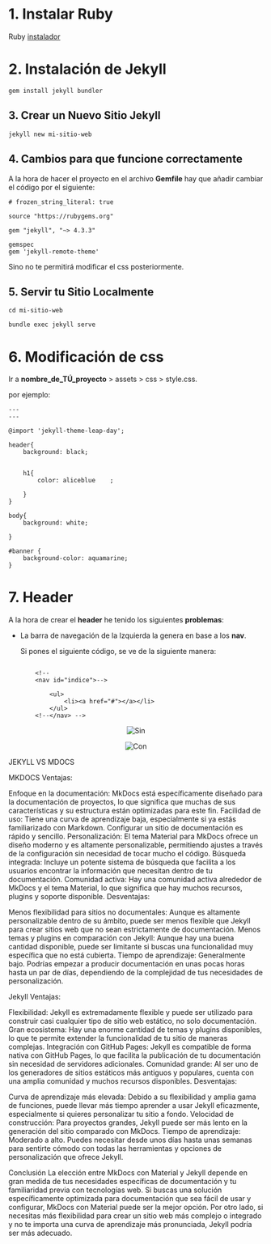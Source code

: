 # 1. Instalar Ruby
Ruby [instalador](https://rubyinstaller.org/downloads/)

# 2. Instalación de Jekyll
```
gem install jekyll bundler
```
## 3. Crear un Nuevo Sitio Jekyll
```
jekyll new mi-sitio-web
```
## 4. Cambios para que funcione correctamente
A la hora de hacer el proyecto en el archivo **Gemfile** hay que añadir cambiar el código por el siguiente:

```
# frozen_string_literal: true

source "https://rubygems.org"

gem "jekyll", "~> 4.3.3"

gemspec
gem 'jekyll-remote-theme'

```
Sino no te permitirá modificar el css posteriormente.

## 5. Servir tu Sitio Localmente
```
cd mi-sitio-web
```
```
bundle exec jekyll serve
```

# 6. Modificación de css

Ir a **nombre_de_TÚ_proyecto** > assets > css > style.css. 

por ejemplo:
```
---
---

@import 'jekyll-theme-leap-day';

header{
    background: black;


    h1{
        color: aliceblue    ;

    }
}

body{
    background: white;
    
}

#banner {
    background-color: aquamarine;
}
```



# 7. Header

A la hora de crear el **header** he tenido los siguientes **problemas**:

- La barra de navegación de la Izquierda la genera en base a los **nav**. 

    Si pones el siguiente código, se ve de la siguiente manera:
    ```
         
        <!--
        <nav id="indice">-->
                
            <ul>
                <li><a href="#"></a></li>
            </ul>
        <!--</nav> -->

    ```


<center>

![Sin](./docum-XPOL/fotos_doc/header_con_nav.png)

![Con](./docum-XPOL/fotos_doc/header_con_nav.png)
</center>

JEKYLL VS MDOCS

MKDOCS
Ventajas:

Enfoque en la documentación: MkDocs está específicamente diseñado para la documentación de proyectos, lo que significa que muchas de sus características y su estructura están optimizadas para este fin.
Facilidad de uso: Tiene una curva de aprendizaje baja, especialmente si ya estás familiarizado con Markdown. Configurar un sitio de documentación es rápido y sencillo.
Personalización: El tema Material para MkDocs ofrece un diseño moderno y es altamente personalizable, permitiendo ajustes a través de la configuración sin necesidad de tocar mucho el código.
Búsqueda integrada: Incluye un potente sistema de búsqueda que facilita a los usuarios encontrar la información que necesitan dentro de tu documentación.
Comunidad activa: Hay una comunidad activa alrededor de MkDocs y el tema Material, lo que significa que hay muchos recursos, plugins y soporte disponible.
Desventajas:

Menos flexibilidad para sitios no documentales: Aunque es altamente personalizable dentro de su ámbito, puede ser menos flexible que Jekyll para crear sitios web que no sean estrictamente de documentación.
Menos temas y plugins en comparación con Jekyll: Aunque hay una buena cantidad disponible, puede ser limitante si buscas una funcionalidad muy específica que no está cubierta.
Tiempo de aprendizaje: Generalmente bajo. Podrías empezar a producir documentación en unas pocas horas hasta un par de días, dependiendo de la complejidad de tus necesidades de personalización.

Jekyll
Ventajas:

Flexibilidad: Jekyll es extremadamente flexible y puede ser utilizado para construir casi cualquier tipo de sitio web estático, no solo documentación.
Gran ecosistema: Hay una enorme cantidad de temas y plugins disponibles, lo que te permite extender la funcionalidad de tu sitio de maneras complejas.
Integración con GitHub Pages: Jekyll es compatible de forma nativa con GitHub Pages, lo que facilita la publicación de tu documentación sin necesidad de servidores adicionales.
Comunidad grande: Al ser uno de los generadores de sitios estáticos más antiguos y populares, cuenta con una amplia comunidad y muchos recursos disponibles.
Desventajas:

Curva de aprendizaje más elevada: Debido a su flexibilidad y amplia gama de funciones, puede llevar más tiempo aprender a usar Jekyll eficazmente, especialmente si quieres personalizar tu sitio a fondo.
Velocidad de construcción: Para proyectos grandes, Jekyll puede ser más lento en la generación del sitio comparado con MkDocs.
Tiempo de aprendizaje: Moderado a alto. Puedes necesitar desde unos días hasta unas semanas para sentirte cómodo con todas las herramientas y opciones de personalización que ofrece Jekyll.

Conclusión
La elección entre MkDocs con Material y Jekyll depende en gran medida de tus necesidades específicas de documentación y tu familiaridad previa con tecnologías web. Si buscas una solución específicamente optimizada para documentación que sea fácil de usar y configurar, MkDocs con Material puede ser la mejor opción. Por otro lado, si necesitas más flexibilidad para crear un sitio web más complejo o integrado y no te importa una curva de aprendizaje más pronunciada, Jekyll podría ser más adecuado.





